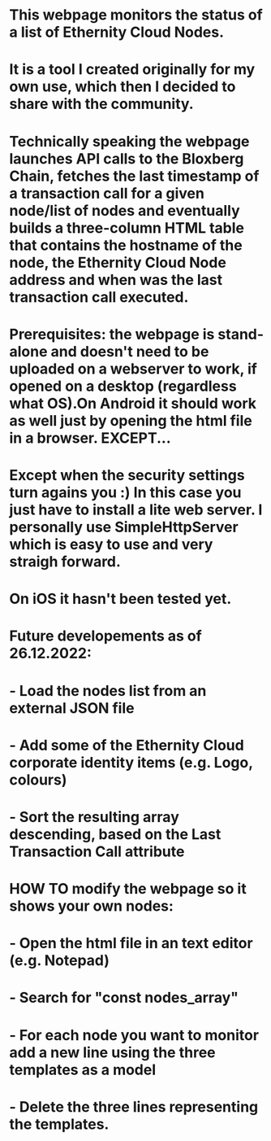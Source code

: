 # This webpage monitors the status of a list of Ethernity Cloud Nodes.

# It is a tool I created originally for my own use, which then I decided to share with the community.
# Technically speaking the webpage launches API calls to the Bloxberg Chain, fetches the last timestamp of a transaction call for a given node/list of nodes and eventually builds a three-column HTML table that contains the hostname of the node, the Ethernity Cloud Node address and when was the last transaction call executed.
# Prerequisites: the webpage is stand-alone and doesn't need to be uploaded on a webserver to work, if opened on a desktop (regardless what OS).On Android it should work as well just by opening the html file in a browser. EXCEPT...
# Except when the security settings turn agains you :) In this case you just have to install a lite web server. I personally use SimpleHttpServer which is easy to use and very straigh forward.
#  On iOS it hasn't been tested yet. 


# Future developements as of 26.12.2022:
#   - Load the nodes list from an external JSON file
#   - Add some of the Ethernity Cloud corporate identity items (e.g. Logo, colours)
#   - Sort the resulting array descending, based on the Last Transaction Call attribute


# HOW TO modify the webpage so it shows your own nodes:
#   - Open the html file in an text editor (e.g. Notepad)
#   - Search for "const nodes_array"
#   - For each node you want to monitor add a new line using the three templates as a model
#   - Delete the three lines representing the templates.